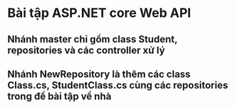 # Bài tập ASP.NET core Web API
## Nhánh master chỉ gồm class Student, repositories và các controller xử lý
## Nhánh NewRepository là thêm các class Class.cs, StudentClass.cs cùng các repositories trong đề bài tập về nhà
